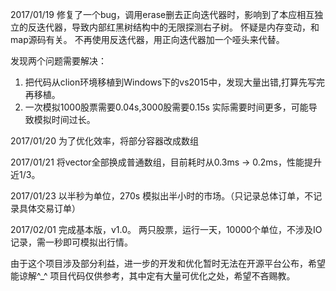 2017/01/19
修复了一个bug，调用erase删去正向迭代器时，影响到了本应相互独立的反迭代器，导致内部红黑树结构中的无限探测右子树。
怀疑是内存变动，和map源码有关。
不再使用反迭代器，用正向迭代器加一个哑头来代替。

发现两个问题需要解决：
1. 把代码从clion环境移植到Windows下的vs2015中，发现大量出错,打算先写完再移植。
2. 一次模拟1000股票需要0.04s,3000股需要0.15s 实际需要时间更多，可能导致模拟时间过长。

2017/01/20
为了优化效率，将部分容器改成数组

2017/01/21
将vector全部换成普通数组，目前耗时从0.3ms -> 0.2ms，性能提升近1/3。

2017/01/23
以半秒为单位，270s 模拟出半小时的市场。（只记录总体订单，不记录具体交易订单）

2017/02/01
完成基本版，v1.0。
两只股票，运行一天，10000个单位，不涉及IO记录，需一秒即可模拟出行情。




由于这个项目涉及部分利益，进一步的开发和优化暂时无法在开源平台公布，希望能谅解^_^
项目代码仅供参考，其中定有大量可优化之处，希望不吝赐教。

